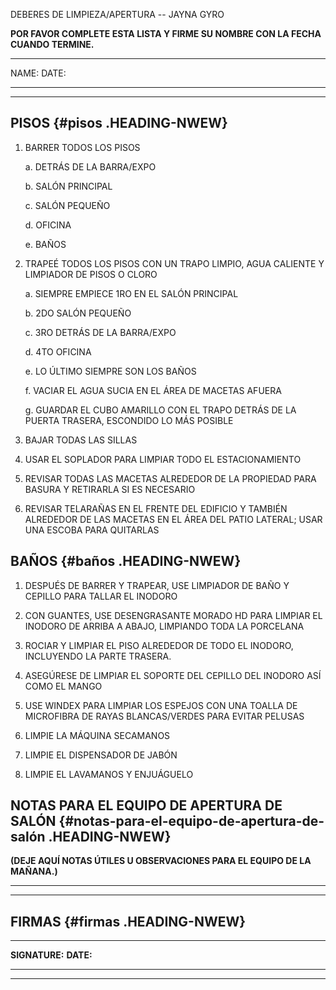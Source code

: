 DEBERES DE LIMPIEZA/APERTURA -- JAYNA GYRO

**POR FAVOR COMPLETE ESTA LISTA Y FIRME SU NOMBRE CON LA FECHA CUANDO
TERMINE.**

  -----------------------------------------------------------------------
  NAME:                                        DATE:
  -------------------------------------------- --------------------------

  -----------------------------------------------------------------------

## PISOS {#pisos .HEADING-NWEW}

1.  BARRER TODOS LOS PISOS

    a.  DETRÁS DE LA BARRA/EXPO

    b.  SALÓN PRINCIPAL

    c.  SALÓN PEQUEÑO

    d.  OFICINA

    e.  BAÑOS

2.  TRAPEÉ TODOS LOS PISOS CON UN TRAPO LIMPIO, AGUA CALIENTE Y
    LIMPIADOR DE PISOS O CLORO

    a.  SIEMPRE EMPIECE 1RO EN EL SALÓN PRINCIPAL

    b.  2DO SALÓN PEQUEÑO

    c.  3RO DETRÁS DE LA BARRA/EXPO

    d.  4TO OFICINA

    e.  LO ÚLTIMO SIEMPRE SON LOS BAÑOS

    f.  VACIAR EL AGUA SUCIA EN EL ÁREA DE MACETAS AFUERA

    g.  GUARDAR EL CUBO AMARILLO CON EL TRAPO DETRÁS DE LA PUERTA
        TRASERA, ESCONDIDO LO MÁS POSIBLE

3.  BAJAR TODAS LAS SILLAS

4.  USAR EL SOPLADOR PARA LIMPIAR TODO EL ESTACIONAMIENTO

5.  REVISAR TODAS LAS MACETAS ALREDEDOR DE LA PROPIEDAD PARA BASURA Y
    RETIRARLA SI ES NECESARIO

6.  REVISAR TELARAÑAS EN EL FRENTE DEL EDIFICIO Y TAMBIÉN ALREDEDOR DE
    LAS MACETAS EN EL ÁREA DEL PATIO LATERAL; USAR UNA ESCOBA PARA
    QUITARLAS

## BAÑOS {#baños .HEADING-NWEW}

1.  DESPUÉS DE BARRER Y TRAPEAR, USE LIMPIADOR DE BAÑO Y CEPILLO PARA
    TALLAR EL INODORO

2.  CON GUANTES, USE DESENGRASANTE MORADO HD PARA LIMPIAR EL INODORO DE
    ARRIBA A ABAJO, LIMPIANDO TODA LA PORCELANA

3.  ROCIAR Y LIMPIAR EL PISO ALREDEDOR DE TODO EL INODORO, INCLUYENDO LA
    PARTE TRASERA.

4.  ASEGÚRESE DE LIMPIAR EL SOPORTE DEL CEPILLO DEL INODORO ASÍ COMO EL
    MANGO

5.  USE WINDEX PARA LIMPIAR LOS ESPEJOS CON UNA TOALLA DE MICROFIBRA DE
    RAYAS BLANCAS/VERDES PARA EVITAR PELUSAS

6.  LIMPIE LA MÁQUINA SECAMANOS

7.  LIMPIE EL DISPENSADOR DE JABÓN

8.  LIMPIE EL LAVAMANOS Y ENJUÁGUELO

## NOTAS PARA EL EQUIPO DE APERTURA DE SALÓN {#notas-para-el-equipo-de-apertura-de-salón .HEADING-NWEW}

**(DEJE AQUÍ NOTAS ÚTILES U OBSERVACIONES PARA EL EQUIPO DE LA
MAÑANA.)**

  -----------------------------------------------------------------------

  -----------------------------------------------------------------------

## FIRMAS {#firmas .HEADING-NWEW}

  -----------------------------------------------------------------------
  **SIGNATURE:**                                       **DATE:**
  ---------------------------------------------------- ------------------

  -----------------------------------------------------------------------
